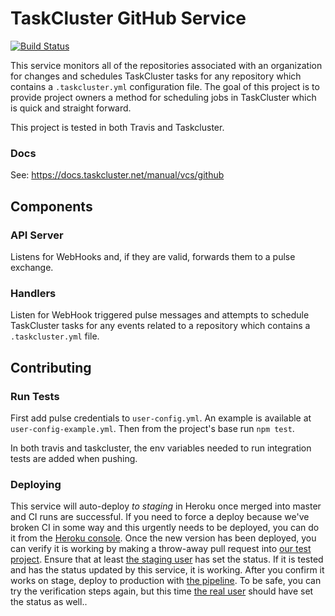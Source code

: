 TaskCluster GitHub Service
==========================
[![Build Status](https://travis-ci.org/taskcluster/taskcluster-github.svg?branch=master)](https://travis-ci.org/taskcluster/taskcluster-github)

This service monitors all of the repositories associated with an organization for changes and schedules TaskCluster tasks for any repository which contains a `.taskcluster.yml` configuration file. The goal of this project is to provide project owners a method for scheduling jobs in TaskCluster which is quick and straight forward.

This project is tested in both Travis and Taskcluster.

### Docs
See: https://docs.taskcluster.net/manual/vcs/github

## Components

### API Server
Listens for WebHooks and, if they are valid, forwards them to a pulse exchange.

### Handlers
Listen for WebHook triggered pulse messages and attempts to schedule TaskCluster tasks for any events related to a repository which contains a `.taskcluster.yml` file.

## Contributing

### Run Tests
First add pulse credentials to ``user-config.yml``. An example is available at ``user-config-example.yml``.
Then from the project's base run ``npm test``.

In both travis and taskcluster, the env variables needed to run integration tests are added when pushing.

### Deploying
This service will auto-deploy *to staging* in Heroku once merged into master and CI runs are successful. If you need to force a deploy because we've broken CI in some way and this urgently needs to be deployed, you can do it from the [Heroku console](https://dashboard-preview.heroku.com/apps/taskcluster-github/deploy/github). Once the new version has been deployed, you can verify it is working by making a throw-away pull request into [our test project](https://github.com/TaskClusterRobot/hooks-testing). Ensure that at least [the staging user](https://github.com/taskclusterrobot-staging) has set the status. If it is tested and has the status updated by this service, it is working. After you confirm it works on stage, deploy to production with [the pipeline](https://dashboard.heroku.com/pipelines/b867da9f-e443-4ddd-b8b1-2209532897b4). To be safe, you can try the verification steps again, but this time [the real user](https://github.com/taskclusterrobot) should have set the status as well..
